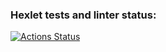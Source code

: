 ### Hexlet tests and linter status:
[![Actions Status](https://github.com/begunko/python-project-lvl1/workflows/hexlet-check/badge.svg)](https://github.com/begunko/python-project-lvl1/actions)